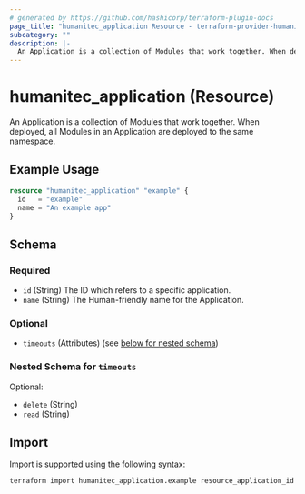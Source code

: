 ```yaml
---
# generated by https://github.com/hashicorp/terraform-plugin-docs
page_title: "humanitec_application Resource - terraform-provider-humanitec"
subcategory: ""
description: |-
  An Application is a collection of Modules that work together. When deployed, all Modules in an Application are deployed to the same namespace.
---
```


# humanitec_application (Resource)

An Application is a collection of Modules that work together. When deployed, all Modules in an Application are deployed to the same namespace.

## Example Usage

```terraform
resource "humanitec_application" "example" {
  id   = "example"
  name = "An example app"
}
```

<!-- schema generated by tfplugindocs -->
## Schema

### Required

- `id` (String) The ID which refers to a specific application.
- `name` (String) The Human-friendly name for the Application.

### Optional

- `timeouts` (Attributes) (see [below for nested schema](#nestedatt--timeouts))

<a id="nestedatt--timeouts"></a>
### Nested Schema for `timeouts`

Optional:

- `delete` (String)
- `read` (String)

## Import

Import is supported using the following syntax:

```shell
terraform import humanitec_application.example resource_application_id
```

